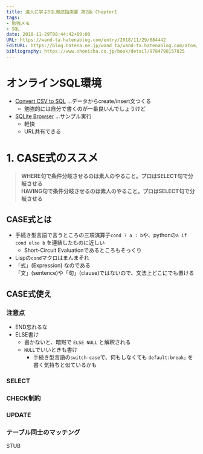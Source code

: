 ```yaml
---
title: 達人に学ぶSQL徹底指南書 第2版 Chapter1
tags:
- 勉強メモ
- SQL
date: 2018-11-29T08:44:42+09:00
URL: https://wand-ta.hatenablog.com/entry/2018/11/29/084442
EditURL: https://blog.hatena.ne.jp/wand_ta/wand-ta.hatenablog.com/atom/entry/10257846132677371408
bibliography: https://www.shoeisha.co.jp/book/detail/9784798157825
---
```




# オンラインSQL環境

- [Convert CSV to SQL](http://convertcsv.com/csv-to-sql.htm) ...データからcreate/insert文つくる
   - 勉強的には自分で書くのが一番良いんでしょうけど
- [SQLite Browser](https://sqliteonline.com/) ...サンプル実行
   - 軽快
   - URL共有できる
  

# 1. CASE式のススメ

> **WHERE句で条件分岐させるのは素人のやること。プロはSELECT句で分岐させる**  
> **HAVING句で条件分岐させるのは素人のやること。プロはSELECT句で分岐させる**



## CASE式とは

- 手続き型言語で言うところの三項演算子`cond ? a : b`や、pythonの`a if cond else b` を連結したものに近しい
  - Short-Circuit Evaluationであるところもそっくり
- Lispの`cond`マクロはまんまそれ
- 「式」(Expression) なのである  
  「文」(sentence)や「句」(clause)ではないので、文法上どこにでも置ける
  
## CASE式使え

### 注意点

- END忘れるな
- ELSE書け
  - 書かないと、暗黙で `ELSE NULL` と解釈される
  - `NULL`でいいときも書け
     - 手続き型言語の`switch-case`で、何もしなくても
      `default:break;` を書く気持ちと似ているかも

### SELECT

### CHECK制約

### UPDATE

### テーブル同士のマッチング

STUB


